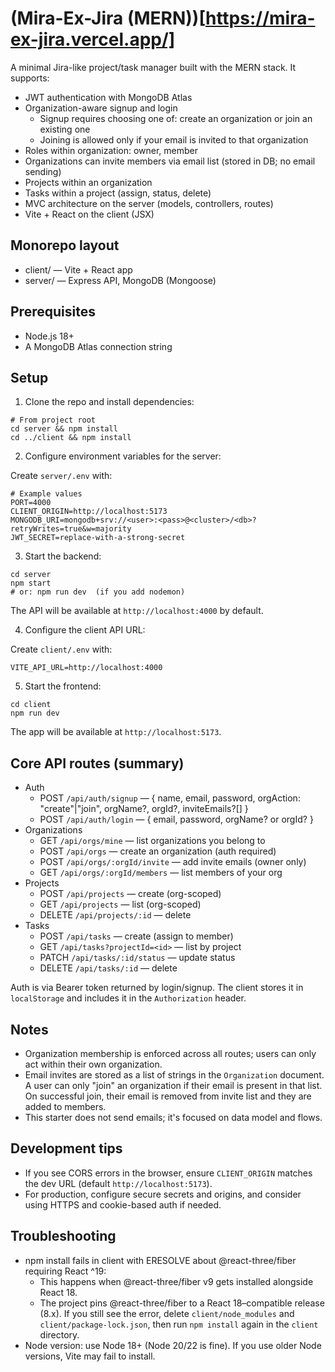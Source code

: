 # (Mira-Ex-Jira (MERN))[https://mira-ex-jira.vercel.app/]

A minimal Jira-like project/task manager built with the MERN stack. It supports:

- JWT authentication with MongoDB Atlas
- Organization-aware signup and login
  - Signup requires choosing one of: create an organization or join an existing one
  - Joining is allowed only if your email is invited to that organization
- Roles within organization: owner, member
- Organizations can invite members via email list (stored in DB; no email sending)
- Projects within an organization
- Tasks within a project (assign, status, delete)
- MVC architecture on the server (models, controllers, routes)
- Vite + React on the client (JSX)

## Monorepo layout

- client/ — Vite + React app
- server/ — Express API, MongoDB (Mongoose)

## Prerequisites

- Node.js 18+
- A MongoDB Atlas connection string

## Setup

1) Clone the repo and install dependencies:

```
# From project root
cd server && npm install
cd ../client && npm install
```

2) Configure environment variables for the server:

Create `server/.env` with:

```
# Example values
PORT=4000
CLIENT_ORIGIN=http://localhost:5173
MONGODB_URI=mongodb+srv://<user>:<pass>@<cluster>/<db>?retryWrites=true&w=majority
JWT_SECRET=replace-with-a-strong-secret
```

3) Start the backend:

```
cd server
npm start
# or: npm run dev  (if you add nodemon)
```

The API will be available at `http://localhost:4000` by default.

4) Configure the client API URL:

Create `client/.env` with:

```
VITE_API_URL=http://localhost:4000
```

5) Start the frontend:

```
cd client
npm run dev
```

The app will be available at `http://localhost:5173`.

## Core API routes (summary)

- Auth
  - POST `/api/auth/signup` — { name, email, password, orgAction: "create"|"join", orgName?, orgId?, inviteEmails?[] }
  - POST `/api/auth/login` — { email, password, orgName? or orgId? }
- Organizations
  - GET `/api/orgs/mine` — list organizations you belong to
  - POST `/api/orgs` — create an organization (auth required)
  - POST `/api/orgs/:orgId/invite` — add invite emails (owner only)
  - GET `/api/orgs/:orgId/members` — list members of your org
- Projects
  - POST `/api/projects` — create (org-scoped)
  - GET `/api/projects` — list (org-scoped)
  - DELETE `/api/projects/:id` — delete
- Tasks
  - POST `/api/tasks` — create (assign to member)
  - GET `/api/tasks?projectId=<id>` — list by project
  - PATCH `/api/tasks/:id/status` — update status
  - DELETE `/api/tasks/:id` — delete

Auth is via Bearer token returned by login/signup. The client stores it in `localStorage` and includes it in the `Authorization` header.

## Notes

- Organization membership is enforced across all routes; users can only act within their own organization.
- Email invites are stored as a list of strings in the `Organization` document. A user can only "join" an organization if their email is present in that list. On successful join, their email is removed from invite list and they are added to members.
- This starter does not send emails; it's focused on data model and flows.

## Development tips

- If you see CORS errors in the browser, ensure `CLIENT_ORIGIN` matches the dev URL (default `http://localhost:5173`).
- For production, configure secure secrets and origins, and consider using HTTPS and cookie-based auth if needed.


## Troubleshooting

- npm install fails in client with ERESOLVE about @react-three/fiber requiring React ^19:
  - This happens when @react-three/fiber v9 gets installed alongside React 18.
  - The project pins @react-three/fiber to a React 18–compatible release (8.x). If you still see the error, delete `client/node_modules` and `client/package-lock.json`, then run `npm install` again in the `client` directory.
- Node version: use Node 18+ (Node 20/22 is fine). If you use older Node versions, Vite may fail to install.

